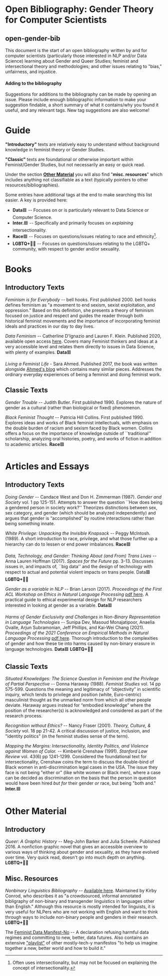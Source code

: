# Open Bibliography: Gender Theory for Computer Scientists
## open-gender-bib

This document is the start of an open bibliography written by and for computer scientists (particularly those interested in NLP and/or Data Science) learning about Gender and Queer Studies; feminist and intersectional theory and methodologies; and other issues relating to "bias," unfairness, and injustice. 

#### Adding to the bibliography

Suggestions for additions to the bibliography can be made by opening an issue. Please include enough bibliographic information to make your suggestion findable, a short summary of what it contains/why you found it useful, and any relevant tags. New tag suggestions are also welcome! 

# Guide

**"Introductory"** texts are relatively easy to understand without background knowledge in feminist theory or Gender Studies.

**"Classic"** texts are foundational or otherwise important within Feminist/Gender Studies, but not necessarily an easy or quick read.

Under the section [**Other Material**](https://github.com/hdevinney/open-gender-bib/edit/main/README.md#other-material) you will also find "**misc. resources**" which includes anything not classifiable as a text (typically pointers to other resources/bibliographies).  

Some entries have additional tags at the end to make searching this list easier. A key is provided here:
  * **Data**:red_square: -- Focuses on or is particularly relevant to Data Science or  Computer Science. 
  * **Inter.**:blue_square: -- Specifically and primarily focuses on _explaining_ intersectionality. 
  * **Race**:purple_square: -- Focuses on questions/issues relating to race and ethnicity[^1].
  * **LGBTQ+**:rainbow_flag: -- Focuses on questions/issues relating to the LGBTQ+ community, with respect to gender and/or sexuality. 
 

[^1]: Often uses intersectionality, but may not be focused on explaining the concept of intersectionality.

# Books
## Introductory Texts

_Feminism is for Everybody_ -- bell hooks. First published 2000. bell hooks defines feminism as "a movement to end sexism, sexist exploitation, and oppression." Based on this definition, she presents a theory of feminism focused on justice and respect and guides the reader through both historical feminist movements and the importance of incorporating feminist ideals and practices in our day to day lives. 

_Data Feminism_ -- Catherline D'Ignazio and Lauren F. Klein. Published 2020, available open access [here](https://data-feminism.mitpress.mit.edu/). Covers many Feminist thinkers and ideas at a very accessible level and relates them directly to issues in Data Science, with plenty of examples.  **Data**:red_square:

_Living a Feminist Life_ - Sara Ahmed. Published 2017, the book was written alongside [Ahmed's blog](https://feministkilljoys.com/) which contains many similar pieces. Addresses the ordinary everyday experiences of being a feminist and doing feminist work.

## Classic Texts

_Gender Trouble_ -- Judith Butler. First published 1990. Explores the nature of gender as a cultural (rather than biological or fixed) phenomenon. 

_Black Feminist Thought_ -- Patricia Hill Collins. First published 1990. Explores ideas and works of Black feminist intellectuals, with emphasis on the double burden of racism and sexism faced by Black women. Collins offers a focus on the importance of knowledge outside of ``traditional'' scholarship, analyzing oral histories, poetry, and works of fiction in addition to academic articles. **Race**:purple_square:

# Articles and Essays
## Introductory Texts

_Doing Gender_ -- Candace West and Don H. Zimmerman (1987). _Gender and Society_ vol. 1 pp 125-151. Attempts to answer the question ``How does being a gendered person in society work?'' Theorizes distinctions between sex, sex category, and gender (which should be analyzed independently) and argues that gender is “accomplished” by routine interactions rather than being something innate. 

_White Privilege: Unpacking the Invisible Knapsack_ -- Peggy McIntosh. (1989). A short introduction to race, privilege, and what those further up a hierarchy can do to lessen or end power imbalances. **Race**:purple_square:

_Data, Technology, and Gender: Thinking About (and From) Trans Lives_ -- Anna Lauren Hoffman (2017). _Spaces for the Future_ pp. 3-13. Discusses issues in, and impacts of, ``big data'' and the design of technology with respect to actual and potential violent impacts on trans people.  Data:red_square: **LGBTQ+**:rainbow_flag:

_Gender as a variable in NLP_ -- Brian Larson (2017). _Proceedings of the First ACL Workshop on Ethics in Natural Language Processing_ [pdf here](http://aclweb.org/anthology/W17-1601). A practical guide to ethical experimental design for NLP researchers interested in looking at gender as a variable.  **Data**:red_square:

_Harms of Gender Exclusivity and Challenges in Non-Binary Representation in Language Technologies_ -- Sunipa Dev, Masoud Monajatipoor, Anaelia Ovalle, Arjun Subramonian, Jeff Phillips, and Kai-Wei Chang (2021). _Proceedings of the 2021 Conference on Empirical Methods in Natural Language Processing_ [pdf here](https://aclanthology.org/2021.emnlp-main.150/). Thorough introduction to the complexities of gender and how these tie into harms caused by non-binary erasure in language technologies. **Data**:red_square: **LGBTQ+**:rainbow_flag:

## Classic Texts

_Situated Knowledges: The Science Question in Feminism and the Privilege of Partial Perspective_ -- Donna Haraway (1988). _Feminist Studies_ vol. 14 pp 575-599. Questions the meaning and legitimacy of “objectivity” in scientific inquiry,  which tends to privilege and position (white, Euro-centric) masculinist thought as the unmarked norm from which all other people deviate. Haraway argues instead for “embodied knowledge” where the position of the researcher(s) is acknowledged and considered as part of the research process. 

_Recognition without Ethics?_ -- Nancy Fraser (2001). _Theory, Culture, & Society_ vol. 18 pp 21-42. A critical discussion of justice, inclusion, and "identity politics" (in the feminist studies sense of the term).

_Mapping the Margins: Intersectionality, Identity Politics, and Violence against Women of Color._ -- Kimberlé Crenshaw (1991). _Stanford Law Review_ vol. 43(6) pp 1241-1299. Considered the foundational text for intersectionality, Crenshaw coins the term to discuss the double-bind of Black women in anti-discrimination legal cases in the USA. The issue they face is not being "either or" (like white women or Black men), where a case can be decided as discrimination on the basis that the person in question would have been hired _but for_ their gender _or_ race, but being "both and." **Inter.**:blue_square:

# Other Material

## Introductory

_Queer: A Graphic History_ -- Meg-John Barker and Julia Scheele. Published 2016. A nonfiction graphic novel that gives an accessible overview to various ways of thinking about gender and sexuality, as they have evolved over time. Very quick read, doesn't go into much depth on anything. **LGBTQ+**:rainbow_flag:

## Misc. Resources

_Nonbinary Linguistics Bibliography_ -- [Available here](bit.ly/NB-ling). Maintained by Kirby Conrod, who describes it as "a crowdsourced, informal annotated bibligraphy of non-binary and transgender linguistics in languages other than English." Although this resource is mostly intended for linguists, it is very useful for NLPers who are not working with English and want to think through ways to include non-binary people and genders in their research. **LGBTQ+**:rainbow_flag: 

The [Feminist Data Manifest-No](https://www.manifestno.com/) -- A declaration refusing harmful data regimes and committing to new, better, data futures. Also contains an extensive ["playlist"](https://www.manifestno.com/playlist) of other mostly-tech-y manifestos "to help us imagine together a new, better world and how to build it."
